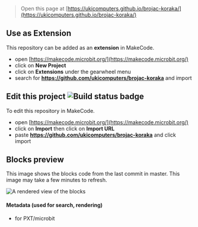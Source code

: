 
> Open this page at [https://ukicomputers.github.io/brojac-koraka/](https://ukicomputers.github.io/brojac-koraka/)

## Use as Extension

This repository can be added as an **extension** in MakeCode.

* open [https://makecode.microbit.org/](https://makecode.microbit.org/)
* click on **New Project**
* click on **Extensions** under the gearwheel menu
* search for **https://github.com/ukicomputers/brojac-koraka** and import

## Edit this project ![Build status badge](https://github.com/ukicomputers/brojac-koraka/workflows/MakeCode/badge.svg)

To edit this repository in MakeCode.

* open [https://makecode.microbit.org/](https://makecode.microbit.org/)
* click on **Import** then click on **Import URL**
* paste **https://github.com/ukicomputers/brojac-koraka** and click import

## Blocks preview

This image shows the blocks code from the last commit in master.
This image may take a few minutes to refresh.

![A rendered view of the blocks](https://github.com/ukicomputers/brojac-koraka/raw/master/.github/makecode/blocks.png)

#### Metadata (used for search, rendering)

* for PXT/microbit
<script src="https://makecode.com/gh-pages-embed.js"></script><script>makeCodeRender("{{ site.makecode.home_url }}", "{{ site.github.owner_name }}/{{ site.github.repository_name }}");</script>
